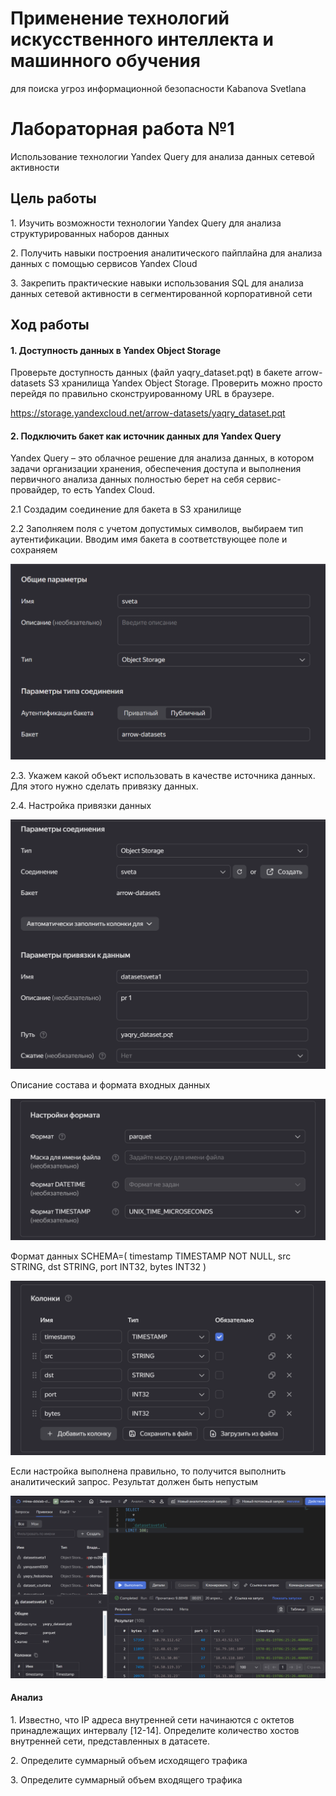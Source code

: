 # Применение технологий искусственного интеллекта и машинного обучения
для поиска угроз информационной безопасности
Kabanova Svetlana

# Лабораторная работа №1

Использование технологии Yandex Query для анализа данных сетевой
активности

## Цель работы

1\. Изучить возможности технологии Yandex Query для анализа
структурированных наборов данных

2\. Получить навыки построения аналитического пайплайна для анализа
данных с помощью сервисов Yandex Cloud

3\. Закрепить практические навыки использования SQL для анализа данных
сетевой активности в сегментированной корпоративной сети

## Ход работы

#### 1. Доступность данных в Yandex Object Storage

Проверьте доступность данных (файл yaqry_dataset.pqt) в бакете
arrow-datasets S3 хранилища Yandex Object Storage. Проверить можно
просто перейдя по правильно сконструированному URL в браузере.

https://storage.yandexcloud.net/arrow-datasets/yaqry_dataset.pqt

#### 2. Подключить бакет как источник данных для Yandex Query

Yandex Query – это облачное решение для анализа данных, в котором задачи
организации хранения, обеспечения доступа и выполнения первичного
анализа данных полностью берет на себя сервис-провайдер, то есть Yandex
Cloud.

2.1 Создадим соединение для бакета в S3 хранилище

2.2 Заполняем поля с учетом допустимых символов, выбираем тип
аутентификации. Вводим имя бакета в соответствующее поле и сохраняем

![](img/1.png)

2.3. Укажем какой объект использовать в качестве источника данных. Для
этого нужно сделать привязку данных.

2.4. Настройка привязки данных

![](img/2.png)

Описание состава и формата входных данных

![](img/3.png)

Формат данных SCHEMA=( timestamp TIMESTAMP NOT NULL, src STRING, dst
STRING, port INT32, bytes INT32 )

![](img/4.png)

Если настройка выполнена правильно, то получится выполнить аналитический
запрос. Результат должен быть непустым

![](img/5.png)

#### Анализ

1\. Известно, что IP адреса внутренней сети начинаются с октетов
принадлежащих интервалу \[12-14\]. Определите количество хостов
внутренней сети, представленных в датасете.

2\. Определите суммарный объем исходящего трафика

3\. Определите суммарный объем входящего трафика

